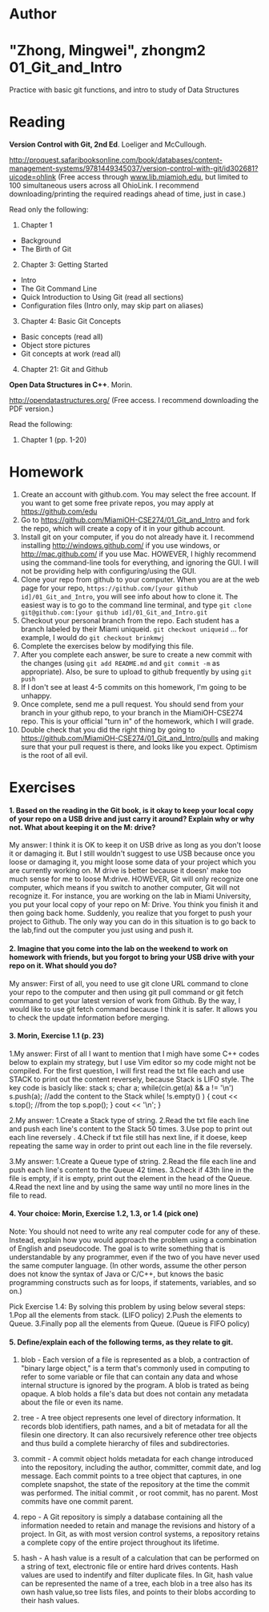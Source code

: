Author
==========
"Zhong, Mingwei", zhongm2
01_Git_and_Intro
================

Practice with basic git functions, and intro to study of Data Structures

Reading
=======

**Version Control with Git, 2nd Ed**. Loeliger and McCullough. 

http://proquest.safaribooksonline.com/book/databases/content-management-systems/9781449345037/version-control-with-git/id302681?uicode=ohlink (Free access through www.lib.miamioh.edu, but limited to 100 simultaneous users across all OhioLink. I recommend downloading/printing the required readings ahead of time, just in case.)

Read only the following:

1. Chapter 1
  * Background
  * The Birth of Git
2. Chapter 3: Getting Started
  * Intro
  * The Git Command Line
  * Quick Introduction to Using Git (read all sections)
  * Configuration files (Intro only, may skip part on aliases)
3. Chapter 4: Basic Git Concepts
  * Basic concepts (read all)
  * Object store pictures
  * Git concepts at work (read all)
4. Chapter 21: Git and Github

**Open Data Structures in C++**. Morin. 

http://opendatastructures.org/ (Free access. I recommend downloading the PDF version.)

Read the following:

1. Chapter 1 (pp. 1-20)

Homework
========

1. Create an account with github.com. You may select the free account. If you want to get some free private repos, you may apply at https://github.com/edu
2. Go to https://github.com/MiamiOH-CSE274/01_Git_and_Intro and fork the repo, which will create a copy of it in your github account.
3. Install git on your computer, if you do not already have it. I recommend installing http://windows.github.com/ if you use windows, or http://mac.github.com/ if you use Mac. HOWEVER, I highly recommend using the command-line tools for everything, and ignoring the GUI. I will not be providing help with configuring/using the GUI.
4. Clone your repo from github to your computer. When you are at the web page for your repo, `https://github.com/[your github id]/01_Git_and_Intro`, you will see info about how to clone it. The easiest way is to go to the command line terminal, and type `git clone git@github.com:[your github id]/01_Git_and_Intro.git`
5. Checkout your personal branch from the repo. Each student has a branch labeled by their Miami uniqueid. `git checkout uniqueid` ... for example, I would do `git checkout brinkmwj`
6. Complete the exercises below by modifying this file.
7. After you complete each answer, be sure to create a new commit with the changes (using `git add README.md` and `git commit -m` as appropriate). Also, be sure to upload to github frequently by using `git push`
8. If I don't see at least 4-5 commits on this homework, I'm going to be unhappy.
9. Once complete, send me a pull request. You should send from your branch in your github repo, to your branch in the MiamiOH-CSE274 repo. This is your official "turn in" of the homework, which I will grade.
10. Double check that you did the right thing by going to https://github.com/MiamiOH-CSE274/01_Git_and_Intro/pulls and making sure that your pull request is there, and looks like you expect. Optimism is the root of all evil.

Exercises
=========

#### 1. Based on the reading in the Git book, is it okay to keep your local copy of your repo on a USB drive and just carry it around? Explain why or why not. What about keeping it on the M: drive?

My answer: I think it is OK to keep it on USB drive as long as you don't 
loose it or damaging it. But I still wouldn't suggest to use USB because
once you loose or damaging it, you might loose some data of your project which 
you are currently working on. M drive is better because it doesn' make too much sense for me to loose M:drive. HOWEVER, Git will only recognize one computer, 
which means if you switch to another computer, Git will not recognize it. 
For instance, you are working on the lab in Miami University, you put your 
local copy of your repo on M: Drive. You think you finish it and then going 
back home. Suddenly, you realize that you forget to push your project to Github.
The only way you can do in this situation is to go back to the lab,find out
the computer you just using and push it.

#### 2. Imagine that you come into the lab on the weekend to work on homework with friends, but you forgot to bring your USB drive with your repo on it. What should you do?

My answer: First of all, you need to use git clone URL command to clone your
repo to the computer and then using git pull command or git fetch command to
get your latest version of work from Github. By the way, I would like to use 
git fetch command because I think it is safer. It allows you to check the 
update information before merging.

#### 3. Morin, Exercise 1.1 (p. 23)
1.My answer:
First of all I want to mention that I migh have some C++ codes below to explain
my strategy, but I use Vim editor so my code might not be compiled. For the
first question, I will first read the txt file each and use STACK to print 
out the content reversely, because Stack is LIFO style. The key code is basicly
like:
stack <char> s;
char a;
while(cin.get(a) && a != '\n')
  s.push(a);   //add the content to the Stack
while( !s.empty() ) {
  cout << s.top();   //from the top
  s.pop();
  }
  cout << '\n';
  }
  
2.My answer:
1.Create a Stack type of string.
2.Read the txt file each line and push each line's content to the
Stack 50 times.
3.Use pop to print out each line reversely .
4.Check if txt file still has next line, if it doese, keep repeating the same
way in order to print out each line in the file reversely.

3.My answer:
1.Create a Queue type of string.
2.Read the file each line and push each line's content to the Queue 42 times.
3.Check if 43th line in the file is empty, if it is empty, print out the
element in the head of the Queue.
4.Read the next line and by using the same way until no more lines in the
file to read.








#### 4. Your choice: Morin, Exercise 1.2, 1.3, or 1.4 (pick one)

Note: You should not need to write any real computer code for any of these. Instead, explain how you would approach the problem using a combination of English and pseudocode. The goal is to write something that is understandable by any programmer, even if the two of you have never used the same computer language. (In other words, assume the other person does not know the syntax of Java or C/C++, but knows the basic programming constructs such as for loops, if statements, variables, and so on.)

Pick Exercise 1.4:
By solving this problem by using below several steps:
1.Pop all the elements from stack. (LIFO policy)
2.Push the elements to Queue.
3.Finally pop all the elements from Queue. (Queue is FIFO policy) 



#### 5. Define/explain each of the following terms, as they relate to git.

1. blob - Each version of a file is represented as a blob, a contraction of
"binary large object," is a term that's commonly used in computing to refer
to some variable or file that can contain any data and whose internal structure
is ignored by the program. A blob is trated as being opaque. A blob holds a 
file's data but does not contain any metadata about the file or even its name.

2. tree - A tree object represents one level of directory information. 
It records blob identifiers, path names, and a bit of metadata for all the filesin one directory. It can also recursively reference other tree objects and thus
build a complete hierarchy of files and subdirectories.

3. commit - A commit object holds metadata for each change introduced into the 
repository, including the author, committer, commit date, and log message. Each
commit points to a tree object that captures, in one complete snapshot, the 
state of the repository at the time the commit was performed. The initial commit
, or root commit, has no parent. Most commits have one commit parent.

4. repo - A Git repository is simply a database containing all the information
needed to retain and manage the revisions and history of a project. In Git, 
as with most version control systems, a repository retains a complete copy of
the entire project throughout its lifetime.

5. hash - A hash value is a result of a calculation that can be performed on 
a string of text, electronic file or entire hard drives contents. Hash values are used to indentify and filter duplicate files. In Git, hash value can be 
represented the name of a tree, each blob in a tree also has its own hash value,so tree lists files, and points to their blobs according to their hash values.



